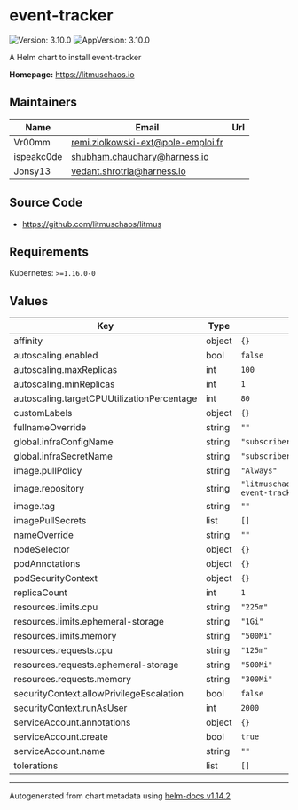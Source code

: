# event-tracker

![Version: 3.10.0](https://img.shields.io/badge/Version-3.10.0-informational?style=flat-square) ![AppVersion: 3.10.0](https://img.shields.io/badge/AppVersion-3.10.0-informational?style=flat-square)

A Helm chart to install event-tracker

**Homepage:** <https://litmuschaos.io>

## Maintainers

| Name | Email | Url |
| ---- | ------ | --- |
| Vr00mm | <remi.ziolkowski-ext@pole-emploi.fr> |  |
| ispeakc0de | <shubham.chaudhary@harness.io> |  |
| Jonsy13 | <vedant.shrotria@harness.io> |  |

## Source Code

* <https://github.com/litmuschaos/litmus>

## Requirements

Kubernetes: `>=1.16.0-0`

## Values

| Key | Type | Default | Description |
|-----|------|---------|-------------|
| affinity | object | `{}` |  |
| autoscaling.enabled | bool | `false` |  |
| autoscaling.maxReplicas | int | `100` |  |
| autoscaling.minReplicas | int | `1` |  |
| autoscaling.targetCPUUtilizationPercentage | int | `80` |  |
| customLabels | object | `{}` |  |
| fullnameOverride | string | `""` |  |
| global.infraConfigName | string | `"subscriber-config"` |  |
| global.infraSecretName | string | `"subscriber-secret"` |  |
| image.pullPolicy | string | `"Always"` |  |
| image.repository | string | `"litmuschaos.docker.scarf.sh/litmuschaos/litmusportal-event-tracker"` |  |
| image.tag | string | `""` |  |
| imagePullSecrets | list | `[]` |  |
| nameOverride | string | `""` |  |
| nodeSelector | object | `{}` |  |
| podAnnotations | object | `{}` |  |
| podSecurityContext | object | `{}` |  |
| replicaCount | int | `1` |  |
| resources.limits.cpu | string | `"225m"` |  |
| resources.limits.ephemeral-storage | string | `"1Gi"` |  |
| resources.limits.memory | string | `"500Mi"` |  |
| resources.requests.cpu | string | `"125m"` |  |
| resources.requests.ephemeral-storage | string | `"500Mi"` |  |
| resources.requests.memory | string | `"300Mi"` |  |
| securityContext.allowPrivilegeEscalation | bool | `false` |  |
| securityContext.runAsUser | int | `2000` |  |
| serviceAccount.annotations | object | `{}` |  |
| serviceAccount.create | bool | `true` |  |
| serviceAccount.name | string | `""` |  |
| tolerations | list | `[]` |  |

----------------------------------------------
Autogenerated from chart metadata using [helm-docs v1.14.2](https://github.com/norwoodj/helm-docs/releases/v1.14.2)
